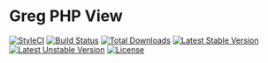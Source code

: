 # Greg PHP View

[![StyleCI](https://styleci.io/repos/70835580/shield?style=flat)](https://styleci.io/repos/70835580)
[![Build Status](https://travis-ci.org/greg-md/php-view.svg)](https://travis-ci.org/greg-md/php-view)
[![Total Downloads](https://poser.pugx.org/greg-md/php-view/d/total.svg)](https://packagist.org/packages/greg-md/php-view)
[![Latest Stable Version](https://poser.pugx.org/greg-md/php-view/v/stable.svg)](https://packagist.org/packages/greg-md/php-view)
[![Latest Unstable Version](https://poser.pugx.org/greg-md/php-view/v/unstable.svg)](https://packagist.org/packages/greg-md/php-view)
[![License](https://poser.pugx.org/greg-md/php-view/license.svg)](https://packagist.org/packages/greg-md/php-view)
